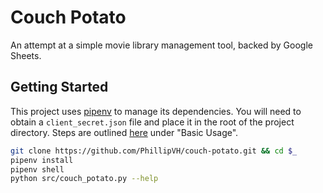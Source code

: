 # Couch Potato
An attempt at a simple movie library management tool, backed by Google Sheets.

## Getting Started
This project uses [pipenv](https://github.com/pypa/pipenv) to manage its dependencies. You will need to
obtain a `client_secret.json` file and place it in the root of the project directory. Steps
are outlined [here](https://github.com/nithinmurali/pygsheets) under "Basic Usage".

```bash
git clone https://github.com/PhillipVH/couch-potato.git && cd $_
pipenv install
pipenv shell
python src/couch_potato.py --help
```

